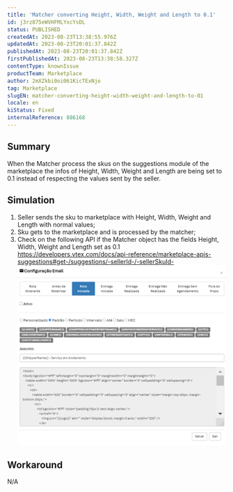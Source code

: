 ```yaml
---
title: 'Matcher converting Height, Width, Weight and Length to 0.1'
id: j3rz875eWVHFMLYxcYsDL
status: PUBLISHED
createdAt: 2023-08-23T13:38:55.976Z
updatedAt: 2023-08-23T20:01:37.842Z
publishedAt: 2023-08-23T20:01:37.842Z
firstPublishedAt: 2023-08-23T13:38:58.327Z
contentType: knownIssue
productTeam: Marketplace
author: 2mXZkbi0oi061KicTExNjo
tag: Marketplace
slugEN: matcher-converting-height-width-weight-and-length-to-01
locale: en
kiStatus: Fixed
internalReference: 886168
---
```


## Summary


When the Matcher process the skus on the suggestions module of the marketplace the infos of Height, Width, Weight and Length are being set to 0.1 instead of respecting the values sent by the seller.


##

## Simulation



1. Seller sends the sku to marketplace with Height, Width, Weight and Length with normal values;
2. Sku gets to the marketplace and is processed by the matcher;
3. Check on the following API if the Matcher object has the fields Height, Width, Weight and Length set as 0.1
https://developers.vtex.com/docs/api-reference/marketplace-apis-suggestions#get-/suggestions/-sellerId-/-sellerSkuId-
 ![](https://raw.githubusercontent.com/vtexdocs/help-center-content/refs/heads/main/_1.png)


##

## Workaround


N/A





